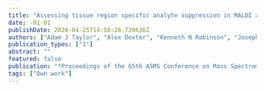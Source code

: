 ```yaml
---
title: "Assessing tissue region specific analyte suppression in MALDI and DESI mass spectrometry imaging using novel segmentation based normalisation methods"
date: -01-01
publishDate: 2020-04-25T14:58:26.720636Z
authors: ["Adam J Taylor", "Alex Dexter", "Kenneth N Robinson", "Josephine Bunch"]
publication_types: ["1"]
abstract: ""
featured: false
publication: "*Proceedings of the 65th ASMS Conference on Mass Spectrometry and Allied Topics*"
tags: ["Own work"]
---
```


